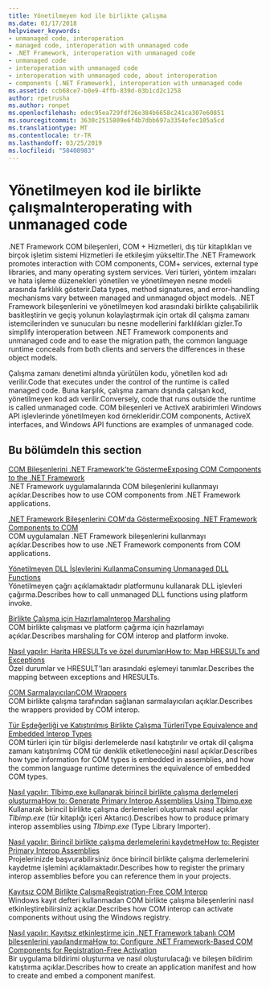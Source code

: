 ```yaml
---
title: Yönetilmeyen kod ile birlikte çalışma
ms.date: 01/17/2018
helpviewer_keywords:
- unmanaged code, interoperation
- managed code, interoperation with unmanaged code
- .NET Framework, interoperation with unmanaged code
- unmanaged code
- interoperation with unmanaged code
- interoperation with unmanaged code, about interoperation
- components [.NET Framework], interoperation with unmanaged code
ms.assetid: ccb68ce7-b0e9-4ffb-839d-03b1cd2c1258
author: rpetrusha
ms.author: ronpet
ms.openlocfilehash: edec95ea729fdf26e384b6658c241ca307e60851
ms.sourcegitcommit: 3630c2515809e6f4b7dbb697a3354efec105a5cd
ms.translationtype: MT
ms.contentlocale: tr-TR
ms.lasthandoff: 03/25/2019
ms.locfileid: "58408983"
---
```

# <a name="interoperating-with-unmanaged-code"></a><span data-ttu-id="2e120-102">Yönetilmeyen kod ile birlikte çalışma</span><span class="sxs-lookup"><span data-stu-id="2e120-102">Interoperating with unmanaged code</span></span>

<span data-ttu-id="2e120-103">.NET Framework COM bileşenleri, COM + Hizmetleri, dış tür kitaplıkları ve birçok işletim sistemi Hizmetleri ile etkileşim yükseltir.</span><span class="sxs-lookup"><span data-stu-id="2e120-103">The .NET Framework promotes interaction with COM components, COM+ services, external type libraries, and many operating system services.</span></span> <span data-ttu-id="2e120-104">Veri türleri, yöntem imzaları ve hata işleme düzenekleri yönetilen ve yönetilmeyen nesne modeli arasında farklılık gösterir.</span><span class="sxs-lookup"><span data-stu-id="2e120-104">Data types, method signatures, and error-handling mechanisms vary between managed and unmanaged object models.</span></span> <span data-ttu-id="2e120-105">.NET Framework bileşenlerini ve yönetilmeyen kod arasındaki birlikte çalışabilirlik basitleştirin ve geçiş yolunun kolaylaştırmak için ortak dil çalışma zamanı istemcilerinden ve sunucuları bu nesne modellerini farklılıkları gizler.</span><span class="sxs-lookup"><span data-stu-id="2e120-105">To simplify interoperation between .NET Framework components and unmanaged code and to ease the migration path, the common language runtime conceals from both clients and servers the differences in these object models.</span></span>

<span data-ttu-id="2e120-106">Çalışma zamanı denetimi altında yürütülen kodu, yönetilen kod adı verilir.</span><span class="sxs-lookup"><span data-stu-id="2e120-106">Code that executes under the control of the runtime is called managed code.</span></span> <span data-ttu-id="2e120-107">Buna karşılık, çalışma zamanı dışında çalışan kod, yönetilmeyen kod adı verilir.</span><span class="sxs-lookup"><span data-stu-id="2e120-107">Conversely, code that runs outside the runtime is called unmanaged code.</span></span> <span data-ttu-id="2e120-108">COM bileşenleri ve ActiveX arabirimleri Windows API işlevlerinde yönetilmeyen kod örnekleridir.</span><span class="sxs-lookup"><span data-stu-id="2e120-108">COM components, ActiveX interfaces, and Windows API functions are examples of unmanaged code.</span></span>

## <a name="in-this-section"></a><span data-ttu-id="2e120-109">Bu bölümde</span><span class="sxs-lookup"><span data-stu-id="2e120-109">In this section</span></span>

[<span data-ttu-id="2e120-110">COM Bileşenlerini .NET Framework'te Gösterme</span><span class="sxs-lookup"><span data-stu-id="2e120-110">Exposing COM Components to the .NET Framework</span></span>](exposing-com-components.md)  
<span data-ttu-id="2e120-111">.NET Framework uygulamalarında COM bileşenlerini kullanmayı açıklar.</span><span class="sxs-lookup"><span data-stu-id="2e120-111">Describes how to use COM components from .NET Framework applications.</span></span>

[<span data-ttu-id="2e120-112">.NET Framework Bileşenlerini COM'da Gösterme</span><span class="sxs-lookup"><span data-stu-id="2e120-112">Exposing .NET Framework Components to COM</span></span>](exposing-dotnet-components-to-com.md)  
<span data-ttu-id="2e120-113">COM uygulamaları .NET Framework bileşenlerini kullanmayı açıklar.</span><span class="sxs-lookup"><span data-stu-id="2e120-113">Describes how to use .NET Framework components from COM applications.</span></span>

[<span data-ttu-id="2e120-114">Yönetilmeyen DLL İşlevlerini Kullanma</span><span class="sxs-lookup"><span data-stu-id="2e120-114">Consuming Unmanaged DLL Functions</span></span>](consuming-unmanaged-dll-functions.md)  
<span data-ttu-id="2e120-115">Yönetilmeyen çağrı açıklamaktadır platformunu kullanarak DLL işlevleri çağırma.</span><span class="sxs-lookup"><span data-stu-id="2e120-115">Describes how to call unmanaged DLL functions using platform invoke.</span></span>

[<span data-ttu-id="2e120-116">Birlikte Çalışma için Hazırlama</span><span class="sxs-lookup"><span data-stu-id="2e120-116">Interop Marshaling</span></span>](interop-marshaling.md)  
<span data-ttu-id="2e120-117">COM birlikte çalışması ve platform çağırma için hazırlamayı açıklar.</span><span class="sxs-lookup"><span data-stu-id="2e120-117">Describes marshaling for COM interop and platform invoke.</span></span>

[<span data-ttu-id="2e120-118">Nasıl yapılır: Harita HRESULTs ve özel durumları</span><span class="sxs-lookup"><span data-stu-id="2e120-118">How to: Map HRESULTs and Exceptions</span></span>](how-to-map-hresults-and-exceptions.md)  
<span data-ttu-id="2e120-119">Özel durumlar ve HRESULT'ları arasındaki eşlemeyi tanımlar.</span><span class="sxs-lookup"><span data-stu-id="2e120-119">Describes the mapping between exceptions and HRESULTs.</span></span>

[<span data-ttu-id="2e120-120">COM Sarmalayıcıları</span><span class="sxs-lookup"><span data-stu-id="2e120-120">COM Wrappers</span></span>](com-wrappers.md)  
<span data-ttu-id="2e120-121">COM birlikte çalışma tarafından sağlanan sarmalayıcıları açıklar.</span><span class="sxs-lookup"><span data-stu-id="2e120-121">Describes the wrappers provided by COM interop.</span></span>

[<span data-ttu-id="2e120-122">Tür Eşdeğerliği ve Katıştırılmış Birlikte Çalışma Türleri</span><span class="sxs-lookup"><span data-stu-id="2e120-122">Type Equivalence and Embedded Interop Types</span></span>](type-equivalence-and-embedded-interop-types.md)  
<span data-ttu-id="2e120-123">COM türleri için tür bilgisi derlemelerde nasıl katıştırılır ve ortak dil çalışma zamanı katıştırılmış COM tür denklik etiketleneceğini nasıl açıklar.</span><span class="sxs-lookup"><span data-stu-id="2e120-123">Describes how type information for COM types is embedded in assemblies, and how the common language runtime determines the equivalence of embedded COM types.</span></span>

[<span data-ttu-id="2e120-124">Nasıl yapılır: Tlbimp.exe kullanarak birincil birlikte çalışma derlemeleri oluşturma</span><span class="sxs-lookup"><span data-stu-id="2e120-124">How to: Generate Primary Interop Assemblies Using Tlbimp.exe</span></span>](how-to-generate-primary-interop-assemblies-using-tlbimp-exe.md)  
<span data-ttu-id="2e120-125">Kullanarak birincil birlikte çalışma derlemeleri oluşturmak nasıl açıklar *Tlbimp.exe* (tür kitaplığı içeri Aktarıcı).</span><span class="sxs-lookup"><span data-stu-id="2e120-125">Describes how to produce primary interop assemblies using *Tlbimp.exe* (Type Library Importer).</span></span>

[<span data-ttu-id="2e120-126">Nasıl yapılır: Birincil birlikte çalışma derlemelerini kaydetme</span><span class="sxs-lookup"><span data-stu-id="2e120-126">How to: Register Primary Interop Assemblies</span></span>](how-to-register-primary-interop-assemblies.md)  
<span data-ttu-id="2e120-127">Projelerinizde başvurabilirsiniz önce birincil birlikte çalışma derlemelerini kaydetme işlemini açıklamaktadır.</span><span class="sxs-lookup"><span data-stu-id="2e120-127">Describes how to register the primary interop assemblies before you can reference them in your projects.</span></span>

[<span data-ttu-id="2e120-128">Kayıtsız COM Birlikte Çalışma</span><span class="sxs-lookup"><span data-stu-id="2e120-128">Registration-Free COM Interop</span></span>](registration-free-com-interop.md)  
<span data-ttu-id="2e120-129">Windows kayıt defteri kullanmadan COM birlikte çalışma bileşenlerini nasıl etkinleştirebilirsiniz açıklar.</span><span class="sxs-lookup"><span data-stu-id="2e120-129">Describes how COM interop can activate components without using the Windows registry.</span></span>

[<span data-ttu-id="2e120-130">Nasıl yapılır: Kayıtsız etkinleştirme için .NET Framework tabanlı COM bileşenlerini yapılandırma</span><span class="sxs-lookup"><span data-stu-id="2e120-130">How to: Configure .NET Framework-Based COM Components for Registration-Free Activation</span></span>](configure-net-framework-based-com-components-for-reg.md)  
<span data-ttu-id="2e120-131">Bir uygulama bildirimi oluşturma ve nasıl oluşturulacağı ve bileşen bildirim katıştırma açıklar.</span><span class="sxs-lookup"><span data-stu-id="2e120-131">Describes how to create an application manifest and how to create and embed a component manifest.</span></span>
